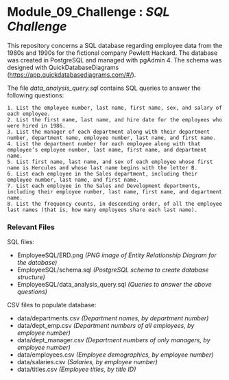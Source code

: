 # Module_09_Challenge : *SQL Challenge*

This repository concerns a SQL database regarding employee data from the 1980s and 1990s for the fictional company Pewlett Hackard. The database was created in PostgreSQL and managed with pgAdmin 4. The schema was designed with QuickDatabaseDiagrams (https://app.quickdatabasediagrams.com/#/).

The file *data_analysis_query.sql* contains SQL queries to answer the following questions:

    1. List the employee number, last name, first name, sex, and salary of each employee.
    2. List the first name, last name, and hire date for the employees who were hired in 1986.
    3. List the manager of each department along with their department number, department name, employee number, last name, and first name.
    4. List the department number for each employee along with that employee’s employee number, last name, first name, and department name.
    5. List first name, last name, and sex of each employee whose first name is Hercules and whose last name begins with the letter B.
    6. List each employee in the Sales department, including their employee number, last name, and first name.
    7. List each employee in the Sales and Development departments, including their employee number, last name, first name, and department name.
    8. List the frequency counts, in descending order, of all the employee last names (that is, how many employees share each last name).

### Relevant Files

SQL files:
+ EmployeeSQL/ERD.png *(PNG image of Entity Relationship Diagram for the database)*
+ EmployeeSQL/schema.sql *(PostgreSQL schema to create database structure)*
+ EmployeeSQL/data_analysis_query.sql *(Queries to answer the above questions)*

CSV files to populate database:
+ data/departments.csv *(Department names, by department number)*
+ data/dept_emp.csv *(Department numbers of all employees, by employee number)*
+ data/dept_manager.csv *(Department numbers of only managers, by employee number)*
+ data/employees.csv *(Employee demographics, by employee number)*
+ data/salaries.csv *(Salaries, by employee number)*
+ data/titles.csv *(Employee titles, by title ID)*
